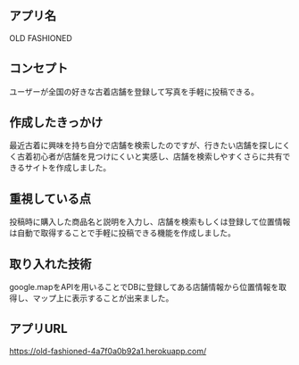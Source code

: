 ## アプリ名
OLD FASHIONED

## コンセプト
ユーザーが全国の好きな古着店舗を登録して写真を手軽に投稿できる。

## 作成したきっかけ
最近古着に興味を持ち自分で店舗を検索したのですが、行きたい店舗を探しにくく古着初心者が店舗を見つけにくいと実感し、店舗を検索しやすくさらに共有できるサイトを作成しました。

## 重視している点
投稿時に購入した商品名と説明を入力し、店舗を検索もしくは登録して位置情報は自動で取得することで手軽に投稿できる機能を作成しました。

## 取り入れた技術
google.mapをAPIを用いることでDBに登録してある店舗情報から位置情報を取得し、マップ上に表示することが出来ました。

## アプリURL
https://old-fashioned-4a7f0a0b92a1.herokuapp.com/
